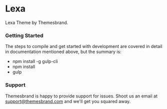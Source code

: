 # Lexa #

Lexa Theme by Themesbrand.

### Getting Started ###

The steps to compile and get started with development are covered in detail in documentation mentioned above, but the summary is:

- npm install -g gulp-cli
- npm install
- gulp

### Support ###

Themesbrand is happy to provide support for issues. Shoot us an email at support@themesbrand.com and we'll get you squared away.